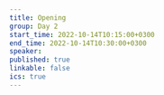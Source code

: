 ```yaml
---
title: Opening
group: Day 2
start_time: 2022-10-14T10:15:00+0300
end_time: 2022-10-14T10:30:00+0300
speaker:
published: true
linkable: false
ics: true
---
```

